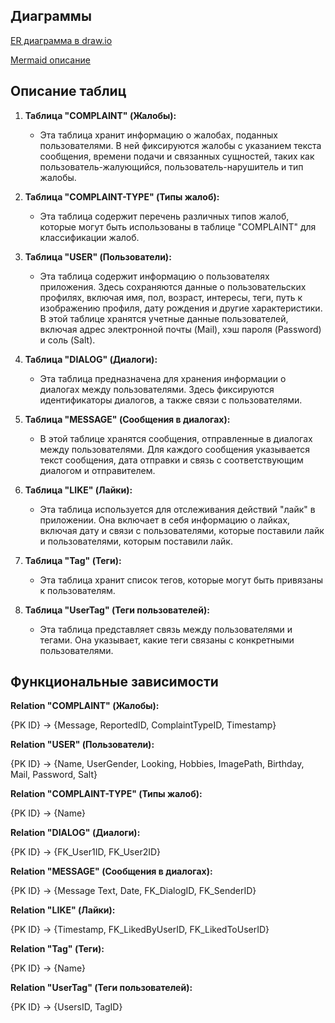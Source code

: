 ## Диаграммы

[ER диаграмма в draw.io](Umlaut.drawio)

[Mermaid описание](https://mermaid.live/edit#pako:eNqVlNFuozAQRX_F8nPTD8gbLd4UlQDCbqVKkZATZhOrgCPbqK0S_n3tQEMgaTfhBeveM55hPHiHVzIHPMWgfMHXipeLCtnnhZIU7feTidyhx3iehF4QMTRFAc1SksQpI-m1oN-CR3PC3hJyKeTJo5nzRjzatYJ7RGVQ8pwFfi_pkheF01PYSmWo4abWvW1ECdrwcovY96o1m5P6f89g4NOgiJdwIemLBjWDKgd1wUwU_D23D9v5oFdKbI2Q1cgJpXwX1Xqkkrxe8Qv0k1wuBeiRGpR8DQk3m17PuQH0IJTZ5Pyrl5dSFiiubLkwaMvotG5q0PcWKfFJxAIvRM3-_n6_a3vdnnNvnsFX5JpzUYykhGv9IVU-kikvzPl5d8Pn23TxzA1r9BqHr4Rmf4KUsswx19CUPMaRf4J3yCBgMieUejNiAy3NbE9p1kmDoJ8_uznljttd0ybQ2g4Cs-sbf4juC8Lg2dXtXn728PZDYwYUi0-og_OfQo_l2JGbB_a6yDw2KIh5M9TIQ6ZugNwrszLtgdsGFN_hElTJRW5vvkPoApsNWB9P7TLn6n2BF5XjeG0k_apWeGpUDXe43ro_qbsrW7H5B0cZgh8)
## Описание таблиц

1. **Таблица "COMPLAINT" (Жалобы):**
    -  Эта таблица хранит информацию о жалобах, поданных пользователями. В ней фиксируются жалобы с указанием текста сообщения, времени подачи и связанных сущностей, таких как пользователь-жалующийся, пользователь-нарушитель и тип жалобы.

2. **Таблица "COMPLAINT-TYPE" (Типы жалоб):**
    -  Эта таблица содержит перечень различных типов жалоб, которые могут быть использованы в таблице "COMPLAINT" для классификации жалоб.

3. **Таблица "USER" (Пользователи):**
    -  Эта таблица содержит информацию о пользователях приложения. Здесь сохраняются данные о пользовательских профилях, включая имя, пол, возраст, интересы, теги, путь к изображению профиля, дату рождения и другие характеристики. В этой таблице хранятся учетные данные пользователей, включая адрес электронной почты (Mail), хэш пароля (Password) и соль (Salt).

4. **Таблица "DIALOG" (Диалоги):**
    -  Эта таблица предназначена для хранения информации о диалогах между пользователями. Здесь фиксируются идентификаторы диалогов, а также связи с пользователями.

5. **Таблица "MESSAGE" (Сообщения в диалогах):**
    -  В этой таблице хранятся сообщения, отправленные в диалогах между пользователями. Для каждого сообщения указывается текст сообщения, дата отправки и связь с соответствующим диалогом и отправителем.

6. **Таблица "LIKE" (Лайки):**
    -  Эта таблица используется для отслеживания действий "лайк" в приложении. Она включает в себя информацию о лайках, включая дату и связи с пользователями, которые поставили лайк и пользователями, которым поставили лайк.

7. **Таблица "Tag" (Теги):**
   -  Эта таблица хранит список тегов, которые могут быть привязаны к пользователям.

8. **Таблица "UserTag" (Теги пользователей):**
   -  Эта таблица представляет связь между пользователями и тегами. Она указывает, какие теги связаны с конкретными пользователями.

## Функциональные зависимости

**Relation "COMPLAINT" (Жалобы):**

{PK ID} -> {Message, ReportedID, ComplaintTypeID, Timestamp}

**Relation "USER" (Пользователи):**

{PK ID} -> {Name, UserGender, Looking, Hobbies, ImagePath, Birthday, Mail, Password, Salt}

**Relation "COMPLAINT-TYPE" (Типы жалоб):**

{PK ID} -> {Name}

**Relation "DIALOG" (Диалоги):**

{PK ID} -> {FK_User1ID, FK_User2ID}

**Relation "MESSAGE" (Сообщения в диалогах):**

{PK ID} -> {Message Text, Date, FK_DialogID, FK_SenderID}

**Relation "LIKE" (Лайки):**

{PK ID} -> {Timestamp, FK_LikedByUserID, FK_LikedToUserID}

**Relation "Tag" (Теги):**

{PK ID} -> {Name}

**Relation "UserTag" (Теги пользователей):**

{PK ID} -> {UsersID, TagID}
